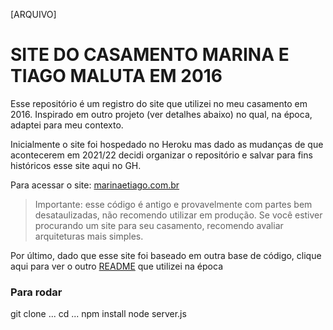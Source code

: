[ARQUIVO] 
# SITE DO CASAMENTO MARINA E TIAGO MALUTA EM 2016


Esse repositório é um registro do site que utilizei no meu casamento em 2016. Inspirado em outro projeto (ver detalhes abaixo) no qual, na época, adaptei para meu contexto. 

Inicialmente o site foi hospedado no Heroku mas dado as mudanças de que acontecerem em 2021/22 decidi organizar o repositório e salvar para fins históricos esse site aqui no GH. 

Para acessar o site: [marinaetiago.com.br](https://www.marinaetiago.com.br)

> Importante: esse código é antigo e provavelmente com partes bem desataulizadas, não recomendo utilizar em produção. Se você estiver procurando um site para seu casamento, recomendo avaliar arquiteturas mais simples. 

Por último, dado que esse site foi baseado em outra base de código, clique aqui para ver o outro [README](https://github.com/maluta/marinaetiago.com.br/blob/main/README-orig.md) que utilizei na época


### Para rodar

git clone ...
cd ...
npm install
node server.js






